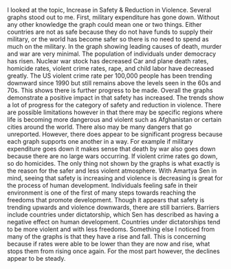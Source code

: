   I looked at the topic, Increase in Safety & Reduction in Violence. Several graphs stood out to me. First, military expenditure has gone down. Without any other knowledge the graph could mean one or two things. Either countries are not as safe because they do not have funds to supply their military, or the world has become safer so there is no need to spend as much on the military. In the graph showing leading causes of death, murder and war are very minimal.  The population of individuals under democracy has risen. Nuclear war stock has decreased Car and plane death rates, homicide rates, violent crime rates, rape, and child labor have decreased greatly. The US violent crime rate per 100,000 people has been trending downward since 1990 but still remains above the levels seen in the 60s and 70s. This shows there is further progress to be made. 
  Overall the graphs demonstrate a positive impact in that safety has increased. The trends show a lot of progress for the category of safety and reduction in violence. There are possible limitations however in that there may be specific regions where life is becoming more dangerous and violent such as Afghanistan or certain cities around the world. There also may be many dangers that go unreported. However, there does appear to be significant progress because each graph supports one another in a way. For example if military expenditure goes down it makes sense that death by war also goes down because there are no large wars occurring. If violent crime rates go down, so do homicides.  The only thing not shown by the graphs is what exactly is the reason for the safer and less violent atmosphere. 
  With Amartya Sen in mind, seeing that safety is increasing and violence is decreasing is great for the process of human development. Individuals feeling safe in their environment is one of the first of many steps towards reaching the freedoms that promote development. Though it appears that safety is trending upwards and violence downwards, there are still barriers. Barriers include countries under dictatorship, which Sen has described as having a negative effect on human development. Countries under dictatorships tend to be more violent and with less freedoms. Something else I noticed from many of the graphs is that they have a rise and fall. This is concerning because if rates were able to be lower than they are now and rise, what stops them from rising once again. For the most part however, the declines appear to be steady. 
